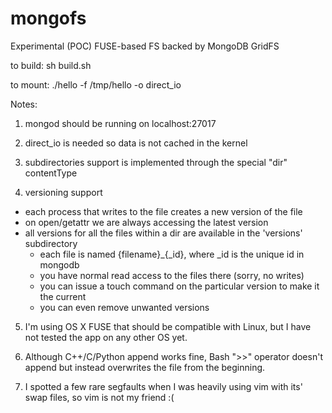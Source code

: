 mongofs
=======

Experimental (POC) FUSE-based FS backed by MongoDB GridFS

to build: sh build.sh

to mount: ./hello -f /tmp/hello -o direct\_io

Notes:

1. mongod should be running on localhost:27017

2. direct\_io is needed so data is not cached in the kernel

3. subdirectories support is implemented through the special "dir"
contentType

4. versioning support
  - each process that writes to the file creates a new version of the file
  - on open/getattr we are always accessing the latest version
  - all versions for all the files within a dir are available in the 'versions' subdirectory
    - each file is named {filename}\_{\_id}, where \_id is the unique id in mongodb
    - you have normal read access to the files there (sorry, no writes)
    - you can issue a touch command on the particular version to make it the current
    - you can even remove unwanted versions

5. I'm using OS X FUSE that should be compatible with Linux, but
I have not tested the app on any other OS yet.

6. Although C++/C/Python append works fine, Bash ">>" operator doesn't append but 
instead overwrites the file from the beginning.

7. I spotted a few rare segfaults when I was heavily using vim with its' swap files,
 so vim is not my friend :(
